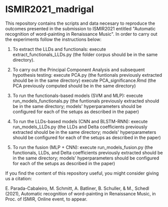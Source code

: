 # ISMIR2021_madrigal

This repository contains the scripts and data necesary to reproduce the outcomes presented in the submission to ISMIR2021 entitled "Automatic recognition of word-painting in Renaissance Music". In order to carry out the experiments follow the instructions below:

1. To extract the LLDs and functionals:
	execute extract_functionals_LLDs.py (the folder corpus should be in the same directory). 

2. To carry out the Principal Component Analysis and subsequent hypothesis testing:
	execute PCA.py (the funtionals previously extracted should be in the same directory)
	execute PCA_significance.Rmd (the PCA previously computed should be in the same directory)

3. To run the functionals-based models (SVM and MLP):
	execute run_models_functionals.py (the funtionals previously extracted should be in the same directory; models' hyperparameters should be configured for each of the setups as described in the paper)

4. To run the LLDs-based models (CNN and BLSTM-RNN):
	execute run_models_LLDs.py (the LLDs and Delta coefficients previously extracted should be in the same directory; models' hyperparameters should be configured for each of the setups as described in the paper)

5. To run the fusion (MLP + CNN):
	execute run_models_fusion.py (the functionals, LLDs, and Delta coefficients previously extracted should be in the same directory; models' hyperparameters should be configured for each of the setups as described in the paper)

If you find the content of this repository useful, you might consider giving us a citation:

E. Parada-Cabaleiro, M. Schmitt, A. Batliner, B. Schuller, & M., Schedl (2021), Automatic recognition of word-painting in Renaissance Music, in Proc. of ISMIR, Online event, to appear.
